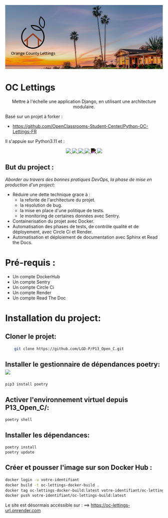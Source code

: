 

<p align = center>
<img  src="img/logo.png" />
</p>

# OC Lettings

<p align = center>Mettre à l'échelle une application Django, en utilisant une architecture modulaire.

Basé sur un projet à forker : 
- https://github.com/OpenClassrooms-Student-Center/Python-OC-Lettings-FR

Il s'appuie sur Python3.11 et :</p>

<p align = center>
    <a href="https://docs.djangoproject.com/fr/3.2/">    
        <img src="https://cdn.jsdelivr.net/gh/devicons/devicon/icons/django/django-plain.svg" 
        width="65"/>
    </a>
    <a href="https://www.docker.com/">
        <img src="https://cdn.jsdelivr.net/gh/devicons/devicon/icons/docker/docker-original-wordmark.svg" width="65"/>
    </a>
    <a href="https://circleci.com/">     
      <img src="https://cdn.jsdelivr.net/gh/devicons/devicon/icons/circleci/circleci-plain-wordmark.svg"  width="65"/>
    </a>
    <a href="https://sentry.io/welcome/">
        <img src="https://cdn.freebiesupply.com/logos/large/2x/sentry-3-logo-svg-vector.svg" width="60" />
    </a>
    <a href="https://www.sphinx-doc.org/en/master/#">
        <img src="https://www.sphinx-doc.org/en/master/_static/sphinx-logo.svg" width="60" style="filter: invert(100%);"/>
    </a>
    <a href="https://docs.readthedocs.io/en/stable/#">
        <img src="https://docs.readthedocs.io/en/stable/_static/logo.svg" width="150" />
    </a>
</p>

## But du project : 
*Aborder au travers des bonnes pratiques DevOps, la phase de mise en production d'un project:*
- Réduire une dette technique grace à :  
    - la refonte de l'architecture du projet.
    - la résolution de bug.
    - la mise en place d'une politique de tests.
    - le monitoring de certaines données avec Sentry.
- Containerisation du projet avec Docker.
- Automatisation des phases de tests, de contrôle qualité et de déployement, avec Circle Ci et Render.
- Automatisation et déploiement de documentation avec Sphinx et Read the Docs.


# Pré-requis : 

- Un compte DockerHub
- Un compte Sentry
- Un compte Circle Ci
- Un compte Render
- Un compte Read The Doc


# Installation du project:

## Cloner le projet:
```bash
    git clone https://github.com/LGD-P/P13_Open_C.git
```
## Installer le gestionnaire de dépendances poetry:<img src="https://python-poetry.org/images/logo-origami.svg" width=30>
    
    pip3 install poetry 

## Activer l'environnement virtuel depuis P13_Open_C/:

    poetry shell 

## Installer les dépendances:

    poetry install 
    poetry update

## Créer et pousser l'image sur son Docker Hub    :

```bash
docker login -u votre-identifiant
docker build -t oc-lettings-docker-build .
docker tag oc-lettings-docker-build:latest votre-identifiant/oc-lettings-build:last-build
docker push votre-identifiant/oc-lettings-build:latest
```

Le site est désormais accéssible sur  : ==> https://oc-lettings-url.onrender.com